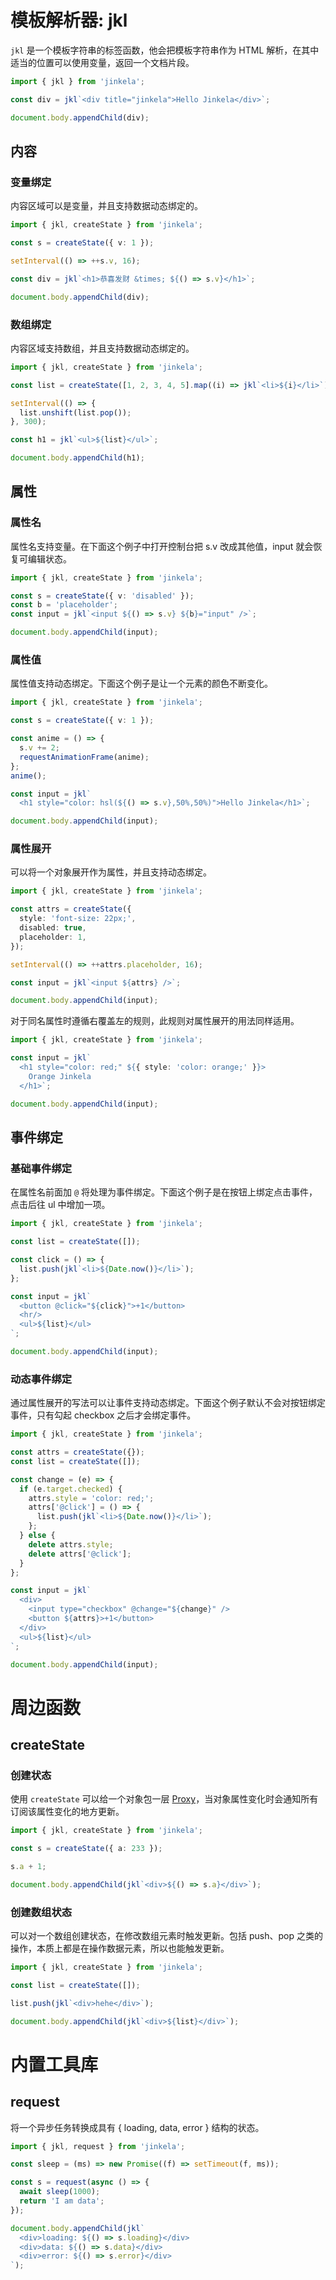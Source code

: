 # 模板解析器: **jkl**

`jkl` 是一个模板字符串的标签函数，他会把模板字符串作为 HTML 解析，在其中适当的位置可以使用变量，返回一个文档片段。

```typescript
import { jkl } from 'jinkela';

const div = jkl`<div title="jinkela">Hello Jinkela</div>`;

document.body.appendChild(div);
```

## 内容

### 变量绑定

内容区域可以是变量，并且支持数据动态绑定的。

```typescript
import { jkl, createState } from 'jinkela';

const s = createState({ v: 1 });

setInterval(() => ++s.v, 16);

const div = jkl`<h1>恭喜发财 &times; ${() => s.v}</h1>`;

document.body.appendChild(div);
```

### 数组绑定

内容区域支持数组，并且支持数据动态绑定的。

```typescript
import { jkl, createState } from 'jinkela';

const list = createState([1, 2, 3, 4, 5].map((i) => jkl`<li>${i}</li>`));

setInterval(() => {
  list.unshift(list.pop());
}, 300);

const h1 = jkl`<ul>${list}</ul>`;

document.body.appendChild(h1);
```

## 属性

### 属性名

属性名支持变量。在下面这个例子中打开控制台把 s.v 改成其他值，input 就会恢复可编辑状态。

```typescript
import { jkl, createState } from 'jinkela';

const s = createState({ v: 'disabled' });
const b = 'placeholder';
const input = jkl`<input ${() => s.v} ${b}="input" />`;

document.body.appendChild(input);
```

### 属性值

属性值支持动态绑定。下面这个例子是让一个元素的颜色不断变化。

```typescript
import { jkl, createState } from 'jinkela';

const s = createState({ v: 1 });

const anime = () => {
  s.v += 2;
  requestAnimationFrame(anime);
};
anime();

const input = jkl`
  <h1 style="color: hsl(${() => s.v},50%,50%)">Hello Jinkela</h1>`;

document.body.appendChild(input);
```

### 属性展开

可以将一个对象展开作为属性，并且支持动态绑定。

```typescript
import { jkl, createState } from 'jinkela';

const attrs = createState({
  style: 'font-size: 22px;',
  disabled: true,
  placeholder: 1,
});

setInterval(() => ++attrs.placeholder, 16);

const input = jkl`<input ${attrs} />`;

document.body.appendChild(input);
```

对于同名属性时遵循右覆盖左的规则，此规则对属性展开的用法同样适用。

```typescript
import { jkl, createState } from 'jinkela';

const input = jkl`
  <h1 style="color: red;" ${{ style: 'color: orange;' }}>
    Orange Jinkela
  </h1>`;

document.body.appendChild(input);
```

## 事件绑定

### 基础事件绑定

在属性名前面加 `@` 将处理为事件绑定。下面这个例子是在按钮上绑定点击事件，点击后往 ul 中增加一项。

```typescript
import { jkl, createState } from 'jinkela';

const list = createState([]);

const click = () => {
  list.push(jkl`<li>${Date.now()}</li>`);
};

const input = jkl`
  <button @click="${click}">+1</button>
  <hr/>
  <ul>${list}</ul>
`;

document.body.appendChild(input);
```

### 动态事件绑定

通过属性展开的写法可以让事件支持动态绑定。下面这个例子默认不会对按钮绑定事件，只有勾起 checkbox 之后才会绑定事件。

```typescript
import { jkl, createState } from 'jinkela';

const attrs = createState({});
const list = createState([]);

const change = (e) => {
  if (e.target.checked) {
    attrs.style = 'color: red;';
    attrs['@click'] = () => {
      list.push(jkl`<li>${Date.now()}</li>`);
    };
  } else {
    delete attrs.style;
    delete attrs['@click'];
  }
};

const input = jkl`
  <div>
    <input type="checkbox" @change="${change}" />
    <button ${attrs}>+1</button>
  </div>
  <ul>${list}</ul>
`;

document.body.appendChild(input);
```

# 周边函数

## **createState**

### 创建状态

使用 `createState` 可以给一个对象包一层 [Proxy](https://developer.mozilla.org/en-US/docs/Web/JavaScript/Reference/Global_Objects/Proxy)，当对象属性变化时会通知所有订阅该属性变化的地方更新。

```typescript
import { jkl, createState } from 'jinkela';

const s = createState({ a: 233 });

s.a + 1;

document.body.appendChild(jkl`<div>${() => s.a}</div>`);
```

### 创建数组状态

可以对一个数组创建状态，在修改数组元素时触发更新。包括 push、pop 之类的操作，本质上都是在操作数据元素，所以也能触发更新。

```typescript
import { jkl, createState } from 'jinkela';

const list = createState([]);

list.push(jkl`<div>hehe</div>`);

document.body.appendChild(jkl`<div>${list}</div>`);
```

# 内置工具库

## request

将一个异步任务转换成具有 { loading, data, error } 结构的状态。

```typescript
import { jkl, request } from 'jinkela';

const sleep = (ms) => new Promise((f) => setTimeout(f, ms));

const s = request(async () => {
  await sleep(1000);
  return 'I am data';
});

document.body.appendChild(jkl`
  <div>loading: ${() => s.loading}</div>
  <div>data: ${() => s.data}</div>
  <div>error: ${() => s.error}</div>
`);
```
